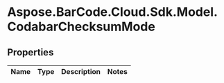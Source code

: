 # Aspose.BarCode.Cloud.Sdk.Model.CodabarChecksumMode

## Properties

Name | Type | Description | Notes
---- | ---- | ----------- | -----

